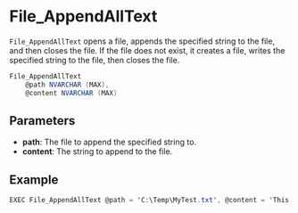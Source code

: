 # File_AppendAllText

`File_AppendAllText` opens a file, appends the specified string to the file, and then closes the file. If the file does not exist, it creates a file, writes the specified string to the file, then closes the file.

```csharp
File_AppendAllText 
	@path NVARCHAR (MAX),
	@content NVARCHAR (MAX)
```

## Parameters

 - **path**: The file to append the specified string to.
 - **content**: The string to append to the file.

## Example

```csharp
EXEC File_AppendAllText @path = 'C:\Temp\MyTest.txt', @content = 'This is extra text'
```

